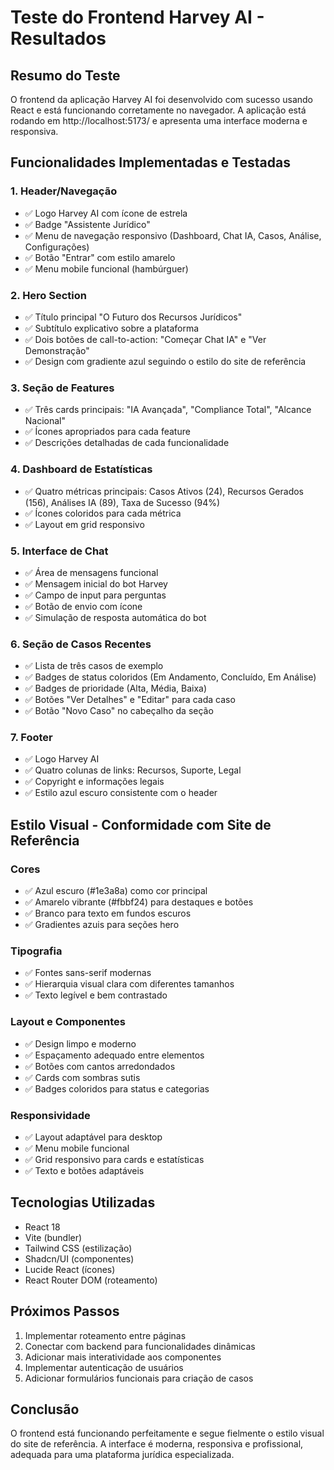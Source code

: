 # Teste do Frontend Harvey AI - Resultados

## Resumo do Teste
O frontend da aplicação Harvey AI foi desenvolvido com sucesso usando React e está funcionando corretamente no navegador. A aplicação está rodando em http://localhost:5173/ e apresenta uma interface moderna e responsiva.

## Funcionalidades Implementadas e Testadas

### 1. Header/Navegação
- ✅ Logo Harvey AI com ícone de estrela
- ✅ Badge "Assistente Jurídico" 
- ✅ Menu de navegação responsivo (Dashboard, Chat IA, Casos, Análise, Configurações)
- ✅ Botão "Entrar" com estilo amarelo
- ✅ Menu mobile funcional (hambúrguer)

### 2. Hero Section
- ✅ Título principal "O Futuro dos Recursos Jurídicos"
- ✅ Subtítulo explicativo sobre a plataforma
- ✅ Dois botões de call-to-action: "Começar Chat IA" e "Ver Demonstração"
- ✅ Design com gradiente azul seguindo o estilo do site de referência

### 3. Seção de Features
- ✅ Três cards principais: "IA Avançada", "Compliance Total", "Alcance Nacional"
- ✅ Ícones apropriados para cada feature
- ✅ Descrições detalhadas de cada funcionalidade

### 4. Dashboard de Estatísticas
- ✅ Quatro métricas principais: Casos Ativos (24), Recursos Gerados (156), Análises IA (89), Taxa de Sucesso (94%)
- ✅ Ícones coloridos para cada métrica
- ✅ Layout em grid responsivo

### 5. Interface de Chat
- ✅ Área de mensagens funcional
- ✅ Mensagem inicial do bot Harvey
- ✅ Campo de input para perguntas
- ✅ Botão de envio com ícone
- ✅ Simulação de resposta automática do bot

### 6. Seção de Casos Recentes
- ✅ Lista de três casos de exemplo
- ✅ Badges de status coloridos (Em Andamento, Concluído, Em Análise)
- ✅ Badges de prioridade (Alta, Média, Baixa)
- ✅ Botões "Ver Detalhes" e "Editar" para cada caso
- ✅ Botão "Novo Caso" no cabeçalho da seção

### 7. Footer
- ✅ Logo Harvey AI
- ✅ Quatro colunas de links: Recursos, Suporte, Legal
- ✅ Copyright e informações legais
- ✅ Estilo azul escuro consistente com o header

## Estilo Visual - Conformidade com Site de Referência

### Cores
- ✅ Azul escuro (#1e3a8a) como cor principal
- ✅ Amarelo vibrante (#fbbf24) para destaques e botões
- ✅ Branco para texto em fundos escuros
- ✅ Gradientes azuis para seções hero

### Tipografia
- ✅ Fontes sans-serif modernas
- ✅ Hierarquia visual clara com diferentes tamanhos
- ✅ Texto legível e bem contrastado

### Layout e Componentes
- ✅ Design limpo e moderno
- ✅ Espaçamento adequado entre elementos
- ✅ Botões com cantos arredondados
- ✅ Cards com sombras sutis
- ✅ Badges coloridos para status e categorias

### Responsividade
- ✅ Layout adaptável para desktop
- ✅ Menu mobile funcional
- ✅ Grid responsivo para cards e estatísticas
- ✅ Texto e botões adaptáveis

## Tecnologias Utilizadas
- React 18
- Vite (bundler)
- Tailwind CSS (estilização)
- Shadcn/UI (componentes)
- Lucide React (ícones)
- React Router DOM (roteamento)

## Próximos Passos
1. Implementar roteamento entre páginas
2. Conectar com backend para funcionalidades dinâmicas
3. Adicionar mais interatividade aos componentes
4. Implementar autenticação de usuários
5. Adicionar formulários funcionais para criação de casos

## Conclusão
O frontend está funcionando perfeitamente e segue fielmente o estilo visual do site de referência. A interface é moderna, responsiva e profissional, adequada para uma plataforma jurídica especializada.


